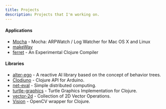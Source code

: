 ```yaml
---
title: Projects
description: Projects that I'm working on.
---
```


#### Applications

 - [Mocha](/mocha.html) - Mocha: ARPWatch / Log Watcher for Mac OS X
and Linux 
 - [makeWay](/makeWay.html)
 - [ferret](/2011/06/29/ferret-an-experimental-clojure-compiler/) - An Experimental Clojure Compiler

#### Libraries

 - [alter-ego](/alter-ego.html) - A reactive AI library based on the concept of behavior trees.
 - [Clodiuno](/clodiuno.html) - Clojure API for Arduino.
 - [net-eval](/net-eval.html) - Simple distributed computing.
 - [turtle-graphics](/2010/01/09/a-simple-turtle-graphics-implementation-in-clojure/)  - Turtle Graphics Implementation for Clojure.
 - [vector-2d](http://github.com/nakkaya/vector-2d) - Collection of 2D Vector Operations.
 - [Vision](/vision.html) - OpenCV wrapper for Clojure.
